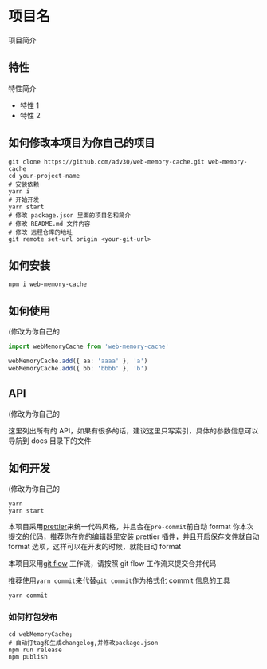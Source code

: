 # 项目名

项目简介

## 特性

特性简介

- 特性 1
- 特性 2

## 如何修改本项目为你自己的项目

```shell
git clone https://github.com/adv30/web-memory-cache.git web-memory-cache
cd your-project-name
# 安装依赖
yarn i
# 开始开发
yarn start
# 修改 package.json 里面的项目名和简介
# 修改 README.md 文件内容
# 修改 远程仓库的地址
git remote set-url origin <your-git-url>
```

## 如何安装

```shell
npm i web-memory-cache
```

## 如何使用

(修改为你自己的

```typescript
import webMemoryCache from 'web-memory-cache'

webMemoryCache.add({ aa: 'aaaa' }, 'a')
webMemoryCache.add({ bb: 'bbbb' }, 'b')
```

## API

(修改为你自己的

这里列出所有的 API，如果有很多的话，建议这里只写索引，具体的参数信息可以导航到 docs 目录下的文件

## 如何开发

(修改为你自己的

```shell
yarn
yarn start
```

本项目采用[prettier](https://prettier.io/)来统一代码风格，并且会在`pre-commit`前自动 format 你本次提交的代码，推荐你在你的编辑器里安装 prettier 插件，并且开启保存文件就自动 format 选项，这样可以在开发的时候，就能自动 format

本项目采用[git flow](https://www.atlassian.com/git/tutorials/comparing-workflows/gitflow-workflow) 工作流，请按照 git flow 工作流来提交合并代码

推荐使用`yarn commit`来代替`git commit`作为格式化 commit 信息的工具

```shell
yarn commit
```

### 如何打包发布

```shell
cd webMemoryCache;
# 自动打tag和生成changelog,并修改package.json
npm run release
npm publish
```
